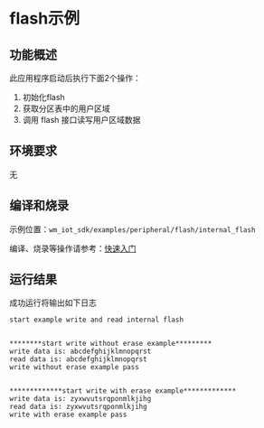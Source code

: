 # flash示例

## 功能概述

此应用程序启动后执行下面2个操作：

1. 初始化flash
2. 获取分区表中的用户区域
3. 调用 flash 接口读写用户区域数据


## 环境要求
无


## 编译和烧录

示例位置：`wm_iot_sdk/examples/peripheral/flash/internal_flash`

编译、烧录等操作请参考：[快速入门](https://doc.winnermicro.net/w800/zh_CN/latest/get_started/index.html)

## 运行结果

成功运行将输出如下日志

```
start example write and read internal flash


********start write without erase example*********
write data is: abcdefghijklmnopqrst
read data is: abcdefghijklmnopqrst
write without erase example pass


*************start write with erase example*************
write data is: zyxwvutsrqponmlkjihg
read data is: zyxwvutsrqponmlkjihg
write with erase example pass

```